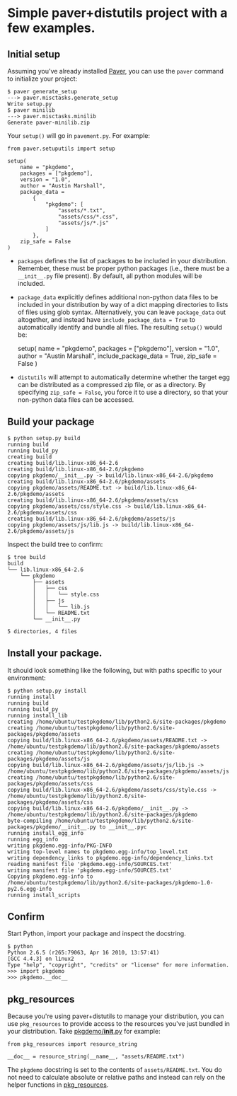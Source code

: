 Simple paver+distutils project with a few examples.
===================================================

Initial setup
-------------

Assuming you've already installed [Paver](http://paver.github.com/paver/), you 
can use the ``paver`` command to initialize your project:

    $ paver generate_setup
    ---> paver.misctasks.generate_setup
    Write setup.py
    $ paver minilib
    ---> paver.misctasks.minilib
    Generate paver-minilib.zip

Your ``setup()`` will go in ``pavement.py``.  For example:

    from paver.setuputils import setup

    setup(
        name = "pkgdemo",
        packages = ["pkgdemo"],
        version = "1.0",
        author = "Austin Marshall",
        package_data =
            {
                "pkgdemo": [
                    "assets/*.txt", 
                    "assets/css/*.css",
                    "assets/js/*.js"
                ]
            },
        zip_safe = False
    )

- ``packages`` defines the list of packages to be included in your 
distribution.  Remember, these must be proper python packages (i.e., there must
be a ``__init__.py`` file present).  By default, all python modules will be 
included.
- ``package_data`` explicitly defines additional non-python data files to be 
included in your distribution by way of a dict mapping directories to lists of 
files using glob syntax.  Alternatively, you can leave ``package_data`` out 
altogether, and instead have ``include_package_data = True`` to automatically 
identify and bundle all files.  The resulting ``setup()`` would be:

    setup(
        name = "pkgdemo",
        packages = ["pkgdemo"],
        version = "1.0",
        author = "Austin Marshall",
        include_package_data = True,
        zip_safe = False
    )

- ``distutils`` will attempt to automatically determine whether the target egg 
can be distributed as a compressed zip file, or as a directory.  By specifying 
``zip_safe = False``, you force it to use a directory, so that your non-python 
data files can be accessed.

Build your package
------------------
    
    $ python setup.py build
    running build
    running build_py
    creating build
    creating build/lib.linux-x86_64-2.6
    creating build/lib.linux-x86_64-2.6/pkgdemo
    copying pkgdemo/__init__.py -> build/lib.linux-x86_64-2.6/pkgdemo
    creating build/lib.linux-x86_64-2.6/pkgdemo/assets
    copying pkgdemo/assets/README.txt -> build/lib.linux-x86_64-2.6/pkgdemo/assets
    creating build/lib.linux-x86_64-2.6/pkgdemo/assets/css
    copying pkgdemo/assets/css/style.css -> build/lib.linux-x86_64-2.6/pkgdemo/assets/css
    creating build/lib.linux-x86_64-2.6/pkgdemo/assets/js
    copying pkgdemo/assets/js/lib.js -> build/lib.linux-x86_64-2.6/pkgdemo/assets/js

Inspect the build tree to confirm:
    
    $ tree build
    build
    └── lib.linux-x86_64-2.6
        └── pkgdemo
            ├── assets
            │   ├── css
            │   │   └── style.css
            │   ├── js
            │   │   └── lib.js
            │   └── README.txt
            └── __init__.py

    5 directories, 4 files

Install your package.
---------------------

It should look something like the following, but with paths specific to your 
environment:

    $ python setup.py install
    running install
    running build
    running build_py
    running install_lib
    creating /home/ubuntu/testpkgdemo/lib/python2.6/site-packages/pkgdemo
    creating /home/ubuntu/testpkgdemo/lib/python2.6/site-packages/pkgdemo/assets
    copying build/lib.linux-x86_64-2.6/pkgdemo/assets/README.txt -> /home/ubuntu/testpkgdemo/lib/python2.6/site-packages/pkgdemo/assets
    creating /home/ubuntu/testpkgdemo/lib/python2.6/site-packages/pkgdemo/assets/js
    copying build/lib.linux-x86_64-2.6/pkgdemo/assets/js/lib.js -> /home/ubuntu/testpkgdemo/lib/python2.6/site-packages/pkgdemo/assets/js
    creating /home/ubuntu/testpkgdemo/lib/python2.6/site-packages/pkgdemo/assets/css
    copying build/lib.linux-x86_64-2.6/pkgdemo/assets/css/style.css -> /home/ubuntu/testpkgdemo/lib/python2.6/site-packages/pkgdemo/assets/css
    copying build/lib.linux-x86_64-2.6/pkgdemo/__init__.py -> /home/ubuntu/testpkgdemo/lib/python2.6/site-packages/pkgdemo
    byte-compiling /home/ubuntu/testpkgdemo/lib/python2.6/site-packages/pkgdemo/__init__.py to __init__.pyc
    running install_egg_info
    running egg_info
    writing pkgdemo.egg-info/PKG-INFO
    writing top-level names to pkgdemo.egg-info/top_level.txt
    writing dependency_links to pkgdemo.egg-info/dependency_links.txt
    reading manifest file 'pkgdemo.egg-info/SOURCES.txt'
    writing manifest file 'pkgdemo.egg-info/SOURCES.txt'
    Copying pkgdemo.egg-info to /home/ubuntu/testpkgdemo/lib/python2.6/site-packages/pkgdemo-1.0-py2.6.egg-info
    running install_scripts

Confirm
-------

Start Python, import your package and inspect the docstring.
    
    $ python
    Python 2.6.5 (r265:79063, Apr 16 2010, 13:57:41) 
    [GCC 4.4.3] on linux2
    Type "help", "copyright", "credits" or "license" for more information.
    >>> import pkgdemo
    >>> pkgdemo.__doc__

pkg_resources
-------------

Because you're using paver+distutils to manage your distribution, you can use 
``pkg_resources`` to provide access to the resources you've just bundled in 
your distribution.  Take [pkgdemo/__init__.py](pkgdemo/tree/master/pkgdemo/__init__.py) for example:

    from pkg_resources import resource_string

    __doc__ = resource_string(__name__, "assets/README.txt")

The ``pkgdemo`` docstring is set to the contents of ``assets/README.txt``.  You do 
not need to calculate absolute or relative paths and instead can rely on the 
helper functions in [pkg_resources](http://peak.telecommunity.com/DevCenter/PkgResources).

